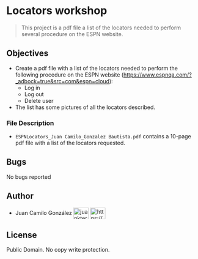 # Locators workshop
> This project is a pdf file a list of the locators needed to perform several procedure on the ESPN website. 

## Objectives

- Create a pdf file with a list of the locators needed to perform the following procedure on the ESPN website (https://www.espnqa.com/?_adbock=true&src=com&espn=cloud):
  - Log in
  - Log out
  - Delete user
- The list has some pictures of all the locators described.  

### File Description

- ```ESPNLocators_Juan Camilo_Gonzalez Bautista.pdf``` contains a 10-page pdf file with a list of the locators requested.

## Bugs

No bugs reported

## Author

- Juan Camilo González <a href="https://twitter.com/juankter" target="blank"><img align="center" src="https://raw.githubusercontent.com/rahuldkjain/github-profile-readme-generator/master/src/images/icons/Social/twitter.svg" alt="juankter" height="30" width="40" /></a>
  <a href="https://bit.ly/2MBNR0t" target="blank"><img align="center" src="https://raw.githubusercontent.com/rahuldkjain/github-profile-readme-generator/master/src/images/icons/Social/linked-in-alt.svg" alt="https://bit.ly/2mbnr0t" height="30" width="40" /></a>

## License

Public Domain. No copy write protection.